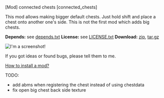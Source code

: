 [Mod] connected chests [connected_chests]

This mod allows making bigger default chests.
Just hold shift and place a chest onto another one's side.
This is not the first mod which adds big chests.

**Depends:** see [depends.txt](https://raw.githubusercontent.com/HybridDog/connected_chests/master/depends.txt)
**License:** see [LICENSE.txt](https://raw.githubusercontent.com/HybridDog/connected_chests/master/LICENSE.txt)
**Download:** [zip](https://github.com/HybridDog/connected_chests/archive/master.zip), [tar.gz](https://github.com/HybridDog/connected_chests/tarball/master)

![I'm a screenshot!](http://wiki.minetest.net/images/d/d1/Connected_chest.png)

If you got ideas or found bugs, please tell them to me.

[How to install a mod?](http://wiki.minetest.net/Installing_Mods)


TODO:
* add abms when registering the chest instead of using chestdata
* fix open big chest back side texture
